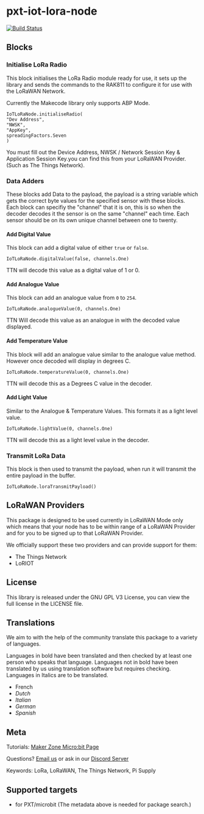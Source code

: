# pxt-iot-lora-node

[![Build Status](https://travis-ci.org/PiSupply/pxt-iot-lora-node.svg?branch=master)](https://travis-ci.org/PiSupply/pxt-iot-lora-node)

## Blocks

### Initialise LoRa Radio
This block initialises the LoRa Radio module ready for use, it sets up the library and sends the commands to the RAK811 to configure it for use with the LoRaWAN Network.

Currently the Makecode library only supports ABP Mode.

```sig
IoTLoRaNode.initialiseRadio(
"Dev Address",
"NWSK",
"AppKey",
spreadingFactors.Seven
)
```
You must fill out the Device Address, NWSK / Network Session Key & Application Session Key.you can find this from your LoRaWAN Provider. (Such as The Things Network).

### Data Adders
These blocks add Data to the payload, the payload is a string variable which gets the correct byte values for the specified sensor with these blocks.
Each block can specifiy the "channel" that it is on, this is so when the decoder decodes it the sensor is on the same "channel" each time.
Each sensor should be on its own unique channel between one to twenty.
#### Add Digital Value
This block can add a digital value of either ```true``` or ```false```.

```sig
IoTLoRaNode.digitalValue(false, channels.One)
```
TTN will decode this value as a digital value of 1 or 0.

#### Add Analogue Value
This block can add an analogue value from `0` to `254`.

```sig
IoTLoRaNode.analogueValue(0, channels.One)
```
TTN Will decode this value as an analogue in with the decoded value displayed.

#### Add Temperature Value
This block will add an analogue value similar to the analogue value method. However once decoded will display in degrees C.

```sig
IoTLoRaNode.temperatureValue(0, channels.One)
```
TTN will decode this as a Degrees C value in the decoder.

#### Add Light Value
Similar to the Analogue & Temperature Values. This formats it as a light level value.
```sig
IoTLoRaNode.lightValue(0, channels.One)
```
TTN will decode this as a light level value in the decoder.

### Transmit LoRa Data
This block is then used to transmit the payload, when run it will transmit the entire payload in the buffer.

```sig
IoTLoRaNode.loraTransmitPayload()
```

## LoRaWAN Providers

This package is designed to be used currently in LoRaWAN Mode only which means that your node has to be within range of a LoRaWAN Provider and for you to be signed up to that LoRaWAN Provider.

We officially support these two providers and can provide support for them:
- The Things Network
- LoRIOT

## License
This library is released under the GNU GPL V3 License, you can view the full license in the LICENSE file.

## Translations
We aim to with the help of the community translate this package to a variety of languages.

Languages in bold have been translated and then checked by at least one person who speaks that language.
Languages not in bold have been translated by us using translation software but requires checking.
Languages in Italics are to be translated.
- French
- *Dutch*
- *Italian*
- *German*
- *Spanish*

## Meta

Tutorials: [Maker Zone Micro:bit Page](http://learn.pi-supply.com/make)

Questions? [Email us](mailto:sales@pi-supply.com) or ask in our [Discord Server](https://pisupp.ly/chat)

Keywords: LoRa, LoRaWAN, The Things Network, Pi Supply

## Supported targets

* for PXT/microbit
(The metadata above is needed for package search.)
